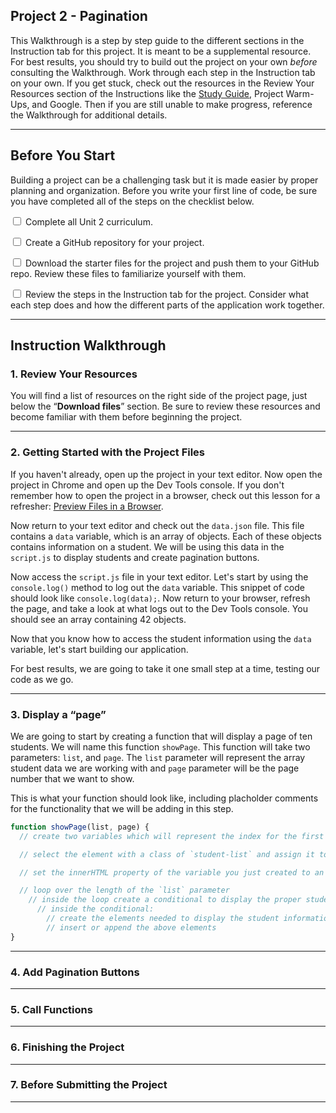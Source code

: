 ## Project 2 - Pagination

This Walkthrough is a step by step guide to the different sections in the Instruction tab for this project. It is meant to be a supplemental resource. For best results, you should try to build out the project on your own *before* consulting the Walkthrough. Work through each step in the Instruction tab on your own. If you get stuck, check out the resources in the Review Your Resources section of the Instructions like the [Study Guide](https://teamtreehouse.com/admin/instructions/4963), Project Warm-Ups, and Google. Then if you are still unable to make progress, reference the Walkthrough for additional details.

---


## Before You Start

Building a project can be a challenging task but it is made easier by proper planning and organization. Before you write your first line of code, be sure you have completed all of the steps on the checklist below.

<input type="checkbox"> Complete all Unit 2 curriculum.

<input type="checkbox"> Create a GitHub repository for your project.

<input type="checkbox"> Download the starter files for the project and push them to your GitHub repo. Review these files to familiarize yourself with them.

<input type="checkbox"> Review the steps in the Instruction tab for the project. Consider what each step does and how the different parts of the application work together.

---


## Instruction Walkthrough

### 1. Review Your Resources

You will find a list of resources on the right side of the project page, just below the “**Download files**” section. Be sure to review these resources and become familiar with them before beginning the project.

---


### 2. Getting Started with the Project Files

If you haven't already, open up the project in your text editor. Now open the project in Chrome and open up the Dev Tools console. If you don't remember how to open the project in a browser, check out this lesson for a refresher: [Preview Files in a Browser](https://teamtreehouse.com/library/preview-files-in-a-browser).

Now return to your text editor and check out the `data.json` file. This file contains a `data` variable, which is an array of objects. Each of these objects contains information on a student. We will be using this data in the `script.js` to display students and create pagination buttons.

Now access the `script.js` file in your text editor. Let's start by using the `console.log()` method to log out the `data` variable. This snippet of code should look like `console.log(data);`. Now return to your browser, refresh the page, and take a look at what logs out to the Dev Tools console. You should see an array containing 42 objects.

Now that you know how to access the student information using the `data` variable, let's start building our application.

For best results, we are going to take it one small step at a time, testing our code as we go.

---


### 3. Display a “page”

We are going to start by creating a function that will display a page of ten students. We will name this function `showPage`. This function will take two parameters: `list`, and `page`. The `list` parameter will represent the array student data we are working with and `page` parameter will be the page number that we want to show.

This is what your function should look like, including placholder comments for the functionality that we will be adding in this step.

```javascript
function showPage(list, page) {
  // create two variables which will represent the index for the first and last student on the page

  // select the element with a class of `student-list` and assign it to a variable

  // set the innerHTML property of the variable you just created to an empty string

  // loop over the length of the `list` parameter
    // inside the loop create a conditional to display the proper students
      // inside the conditional:
        // create the elements needed to display the student information
        // insert or append the above elements
}
```

---


### 4. Add Pagination Buttons

---


### 5. Call Functions

---


### 6. Finishing the Project

---


### 7. Before Submitting the Project

---
